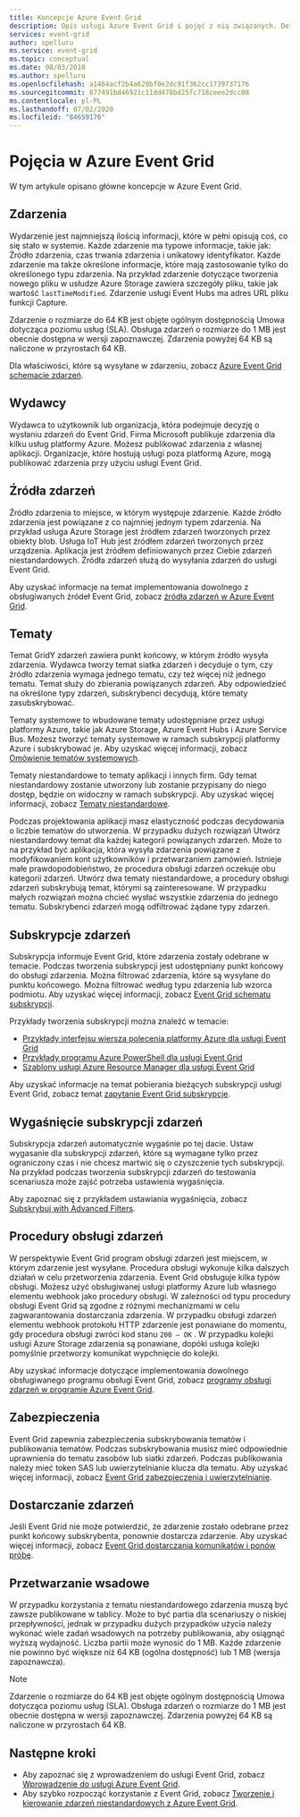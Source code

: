 ```yaml
---
title: Koncepcje Azure Event Grid
description: Opis usługi Azure Event Grid i pojęć z nią związanych. Definiuje kilka najważniejszych składników Event Grid.
services: event-grid
author: spelluru
ms.service: event-grid
ms.topic: conceptual
ms.date: 08/03/2018
ms.author: spelluru
ms.openlocfilehash: a1464acf2b4a620bf0e2dc91f362cc1739737176
ms.sourcegitcommit: 877491bd46921c11dd478bd25fc718ceee2dcc08
ms.contentlocale: pl-PL
ms.lasthandoff: 07/02/2020
ms.locfileid: "84659176"
---
```

# <a name="concepts-in-azure-event-grid"></a>Pojęcia w Azure Event Grid

W tym artykule opisano główne koncepcje w Azure Event Grid.

## <a name="events"></a>Zdarzenia

Wydarzenie jest najmniejszą ilością informacji, które w pełni opisują coś, co się stało w systemie. Każde zdarzenie ma typowe informacje, takie jak: Źródło zdarzenia, czas trwania zdarzenia i unikatowy identyfikator. Każde zdarzenie ma także określone informacje, które mają zastosowanie tylko do określonego typu zdarzenia. Na przykład zdarzenie dotyczące tworzenia nowego pliku w usłudze Azure Storage zawiera szczegóły pliku, takie jak wartość `lastTimeModified`. Zdarzenie usługi Event Hubs ma adres URL pliku funkcji Capture. 

Zdarzenie o rozmiarze do 64 KB jest objęte ogólnym dostępnością Umowa dotycząca poziomu usług (SLA). Obsługa zdarzeń o rozmiarze do 1 MB jest obecnie dostępna w wersji zapoznawczej. Zdarzenia powyżej 64 KB są naliczone w przyrostach 64 KB. 


Dla właściwości, które są wysyłane w zdarzeniu, zobacz [Azure Event Grid schemacie zdarzeń](event-schema.md).

## <a name="publishers"></a>Wydawcy

Wydawca to użytkownik lub organizacja, która podejmuje decyzję o wysłaniu zdarzeń do Event Grid. Firma Microsoft publikuje zdarzenia dla kilku usług platformy Azure. Możesz publikować zdarzenia z własnej aplikacji. Organizacje, które hostują usługi poza platformą Azure, mogą publikować zdarzenia przy użyciu usługi Event Grid.

## <a name="event-sources"></a>Źródła zdarzeń

Źródło zdarzenia to miejsce, w którym występuje zdarzenie. Każde źródło zdarzenia jest powiązane z co najmniej jednym typem zdarzenia. Na przykład usługa Azure Storage jest źródłem zdarzeń tworzonych przez obiekty blob. Usługa IoT Hub jest źródłem zdarzeń tworzonych przez urządzenia. Aplikacja jest źródłem definiowanych przez Ciebie zdarzeń niestandardowych. Źródła zdarzeń służą do wysyłania zdarzeń do usługi Event Grid.

Aby uzyskać informacje na temat implementowania dowolnego z obsługiwanych źródeł Event Grid, zobacz [źródła zdarzeń w Azure Event Grid](overview.md#event-sources).

## <a name="topics"></a>Tematy

Temat GridY zdarzeń zawiera punkt końcowy, w którym źródło wysyła zdarzenia. Wydawca tworzy temat siatka zdarzeń i decyduje o tym, czy źródło zdarzenia wymaga jednego tematu, czy też więcej niż jednego tematu. Temat służy do zbierania powiązanych zdarzeń. Aby odpowiedzieć na określone typy zdarzeń, subskrybenci decydują, które tematy zasubskrybować.

Tematy systemowe to wbudowane tematy udostępniane przez usługi platformy Azure, takie jak Azure Storage, Azure Event Hubs i Azure Service Bus. Możesz tworzyć tematy systemowe w ramach subskrypcji platformy Azure i subskrybować je. Aby uzyskać więcej informacji, zobacz [Omówienie tematów systemowych](system-topics.md). 

Tematy niestandardowe to tematy aplikacji i innych firm. Gdy temat niestandardowy zostanie utworzony lub zostanie przypisany do niego dostęp, będzie on widoczny w ramach subskrypcji. Aby uzyskać więcej informacji, zobacz [Tematy niestandardowe](custom-topics.md).

Podczas projektowania aplikacji masz elastyczność podczas decydowania o liczbie tematów do utworzenia. W przypadku dużych rozwiązań Utwórz niestandardowy temat dla każdej kategorii powiązanych zdarzeń. Może to na przykład być aplikacja, która wysyła zdarzenia powiązane z modyfikowaniem kont użytkowników i przetwarzaniem zamówień. Istnieje małe prawdopodobieństwo, że procedura obsługi zdarzeń oczekuje obu kategorii zdarzeń. Utwórz dwa tematy niestandardowe, a procedury obsługi zdarzeń subskrybują temat, którymi są zainteresowane. W przypadku małych rozwiązań można chcieć wysłać wszystkie zdarzenia do jednego tematu. Subskrybenci zdarzeń mogą odfiltrować żądane typy zdarzeń.

## <a name="event-subscriptions"></a>Subskrypcje zdarzeń

Subskrypcja informuje Event Grid, które zdarzenia zostały odebrane w temacie. Podczas tworzenia subskrypcji jest udostępniany punkt końcowy do obsługi zdarzenia. Można filtrować zdarzenia, które są wysyłane do punktu końcowego. Można filtrować według typu zdarzenia lub wzorca podmiotu. Aby uzyskać więcej informacji, zobacz [Event Grid schematu subskrypcji](subscription-creation-schema.md).

Przykłady tworzenia subskrypcji można znaleźć w temacie:

* [Przykłady interfejsu wiersza polecenia platformy Azure dla usługi Event Grid](cli-samples.md)
* [Przykłady programu Azure PowerShell dla usługi Event Grid](powershell-samples.md)
* [Szablony usługi Azure Resource Manager dla usługi Event Grid](template-samples.md)

Aby uzyskać informacje na temat pobierania bieżących subskrypcji usługi Event Grid, zobacz temat [zapytanie Event Grid subskrypcje](query-event-subscriptions.md).

## <a name="event-subscription-expiration"></a>Wygaśnięcie subskrypcji zdarzeń
Subskrypcja zdarzeń automatycznie wygaśnie po tej dacie. Ustaw wygasanie dla subskrypcji zdarzeń, które są wymagane tylko przez ograniczony czas i nie chcesz martwić się o czyszczenie tych subskrypcji. Na przykład podczas tworzenia subskrypcji zdarzeń do testowania scenariusza może zajść potrzeba ustawienia wygaśnięcia. 

Aby zapoznać się z przykładem ustawiania wygaśnięcia, zobacz [Subskrybuj with Advanced Filters](how-to-filter-events.md#subscribe-with-advanced-filters).

## <a name="event-handlers"></a>Procedury obsługi zdarzeń

W perspektywie Event Grid program obsługi zdarzeń jest miejscem, w którym zdarzenie jest wysyłane. Procedura obsługi wykonuje kilka dalszych działań w celu przetworzenia zdarzenia. Event Grid obsługuje kilka typów obsługi. Możesz użyć obsługiwanej usługi platformy Azure lub własnego elementu webhook jako procedury obsługi. W zależności od typu procedury obsługi Event Grid są zgodne z różnymi mechanizmami w celu zagwarantowania dostarczania zdarzenia. W przypadku obsługi zdarzeń elementu webhook protokołu HTTP zdarzenie jest ponawiane do momentu, gdy procedura obsługi zwróci kod stanu `200 – OK` . W przypadku kolejki usługi Azure Storage zdarzenia są ponawiane, dopóki usługa kolejki pomyślnie przetworzy komunikat wypchnięcie do kolejki.

Aby uzyskać informacje dotyczące implementowania dowolnego obsługiwanego programu obsługi Event Grid, zobacz [programy obsługi zdarzeń w programie Azure Event Grid](event-handlers.md).

## <a name="security"></a>Zabezpieczenia

Event Grid zapewnia zabezpieczenia subskrybowania tematów i publikowania tematów. Podczas subskrybowania musisz mieć odpowiednie uprawnienia do tematu zasobów lub siatki zdarzeń. Podczas publikowania należy mieć token SAS lub uwierzytelnianie klucza dla tematu. Aby uzyskać więcej informacji, zobacz [Event Grid zabezpieczenia i uwierzytelnianie](security-authentication.md).

## <a name="event-delivery"></a>Dostarczanie zdarzeń

Jeśli Event Grid nie może potwierdzić, że zdarzenie zostało odebrane przez punkt końcowy subskrybenta, ponownie dostarcza zdarzenie. Aby uzyskać więcej informacji, zobacz [Event Grid dostarczania komunikatów i ponów próbę](delivery-and-retry.md).

## <a name="batching"></a>Przetwarzanie wsadowe

W przypadku korzystania z tematu niestandardowego zdarzenia muszą być zawsze publikowane w tablicy. Może to być partia dla scenariuszy o niskiej przepływności, jednak w przypadku dużych przypadków użycia należy wykonać wiele zadań wsadowych na potrzeby publikowania, aby osiągnąć wyższą wydajność. Liczba partii może wynosić do 1 MB. Każde zdarzenie nie powinno być większe niż 64 KB (ogólna dostępność) lub 1 MB (wersja zapoznawcza).

> [!NOTE]
> Zdarzenie o rozmiarze do 64 KB jest objęte ogólnym dostępnością Umowa dotycząca poziomu usług (SLA). Obsługa zdarzeń o rozmiarze do 1 MB jest obecnie dostępna w wersji zapoznawczej. Zdarzenia powyżej 64 KB są naliczone w przyrostach 64 KB. 

## <a name="next-steps"></a>Następne kroki

* Aby zapoznać się z wprowadzeniem do usługi Event Grid, zobacz [Wprowadzenie do usługi Azure Event Grid](overview.md).
* Aby szybko rozpocząć korzystanie z Event Grid, zobacz [Tworzenie i kierowanie zdarzeń niestandardowych z Azure Event Grid](custom-event-quickstart.md).
